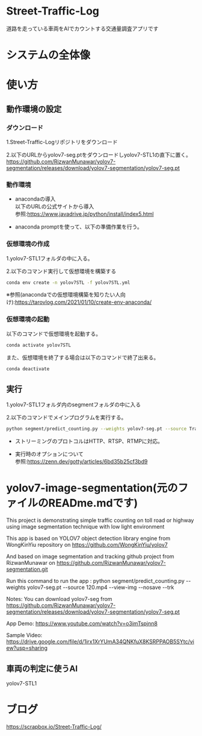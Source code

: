 # Street-Traffic-Log
道路を走っている車両をAIでカウントする交通量調査アプリです

# システムの全体像

# 使い方

## 動作環境の設定
### ダウンロード
1.Street-Traffic-Logリポジトリをダウンロード

2.以下のURLからyolov7-seg.ptをダウンロードしyolov7-STL1の直下に置く。
https://github.com/RizwanMunawar/yolov7-segmentation/releases/download/yolov7-segmentation/yolov7-seg.pt  

### 動作環境
- anacondaの導入  
  以下のURLの公式サイトから導入  
  参照:https://www.javadrive.jp/python/install/index5.html

- anaconda promptを使って、以下の準備作業を行う。

### 仮想環境の作成
1.yolov7-STL1フォルダの中に入る。

2.以下のコマンド実行して仮想環境を構築する
```bash
conda env create -n yolov7STL -f yolov7STL.yml
```

※参照(anacondaでの仮想環境構築を知りたい人向け):https://tarovlog.com/2021/01/10/create-env-anaconda/  


### 仮想環境の起動
以下のコマンドで仮想環境を起動する。
```bash
conda activate yolov7STL
```

また、仮想環境を終了する場合は以下のコマンドで終了出来る。  
```bash
conda deactivate
```

## 実行
1.yolov7-STL1フォルダ内のsegmentフォルダの中に入る

2.以下のコマンドでメインプログラムを実行する。
```bash
python segment/predict_counting.py --weights yolov7-seg.pt --source Traffic.mp4 --view-img --trk --device 0 --nosave  
```

- ストリーミングのプロトコルはHTTP、RTSP、RTMPに対応。  

- 実行時のオプションについて  
  参照:https://zenn.dev/gotty/articles/6bd35b25cf3bd9  


# yolov7-image-segmentation(元のファイルのREADme.mdです)
This project is demonstrating simple traffic counting on toll road or highway using image segmentation technique with low light environment

This app is based on YOLOV7 object detection library engine from WongKinYiu repository on https://github.com/WongKinYiu/yolov7

And based on image segmentation and tracking github project from RizwanMunawar on https://github.com/RizwanMunawar/yolov7-segmentation.git

Run this command to run the app : python segment/predict_counting.py --weights yolov7-seg.pt --source 120.mp4 --view-img --nosave --trk

Notes: You can download yolov7-seg from https://github.com/RizwanMunawar/yolov7-segmentation/releases/download/yolov7-segmentation/yolov7-seg.pt

App Demo: https://www.youtube.com/watch?v=o3imTspjnn8

Sample Video: https://drive.google.com/file/d/1irx1XrYUmA34QNKfuX8KSRPPAOB5SYtc/view?usp=sharing

## 車両の判定に使うAI
yolov7-STL1


# ブログ
https://scrapbox.io/Street-Traffic-Log/
